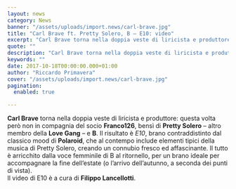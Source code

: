 ```yaml
---
layout: news
category: News
banner: "/assets/uploads/import.news/carl-brave.jpg"
title: "Carl Brave ft. Pretty Solero, B – E10: video"
excerpt: "Carl Brave torna nella doppia veste di liricista e produttore: questa volta però non in compagnia del socio Franco126, bensì di Pretty Solero – altro membro della Love Gang – e B. Il risultato è E10, brano contraddistinto dal classico mood di Polaroid, che al contempo include elementi tipici della musica di Pretty Solero, creando [&hellip"
quote: ""
description: "Carl Brave torna nella doppia veste di liricista e produttore: questa volta però non in compagnia del socio Franco126, bensì di Pretty Solero – altro membro della Love Gang – e B. Il risultato è E10, brano contraddistinto dal classico mood di Polaroid, che al contempo include elementi tipici della musica di Pretty Solero, creando [&hellip"
keywords: ""
date: 2017-10-18T00:00:00.000+01:00
author: "Riccardo Primavera"
cover: "/assets/uploads/import.news/carl-brave.jpg"
pagination:
  enabled: true

---
```


**Carl Brave** torna nella doppia veste di liricista e produttore: questa volta però non in compagnia del socio **Franco126**, bensì di **Pretty Solero** – altro membro della **Love Gang** – e **B**. Il risultato è _E10_, brano contraddistinto dal classico mood di **Polaroid**, che al contempo include elementi tipici della musica di Pretty Solero, creando un connubio fresco ed affascinante. Il tutto è arricchito dalla voce femminile di B al ritornello, per un brano ideale per accompagnare la fine dell’estate (o l’arrivo dell’autunno, a seconda dei punti di vista).  
Il video di E10 è a cura di **Filippo Lancellotti**.